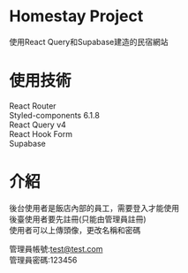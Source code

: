 # Homestay Project

使用React Query和Supabase建造的民宿網站

# 使用技術

React Router <br/>
Styled-components 6.1.8 <br/>
React Query v4 <br/>
React Hook Form <br/>
Supabase 

# 介紹

後台使用者是飯店內部的員工，需要登入才能使用 <br/>
後臺使用者要先註冊(只能由管理員註冊) <br/>
使用者可以上傳頭像，更改名稱和密碼 <br/>

管理員帳號:test@test.com <br/>
管理員密碼:123456
